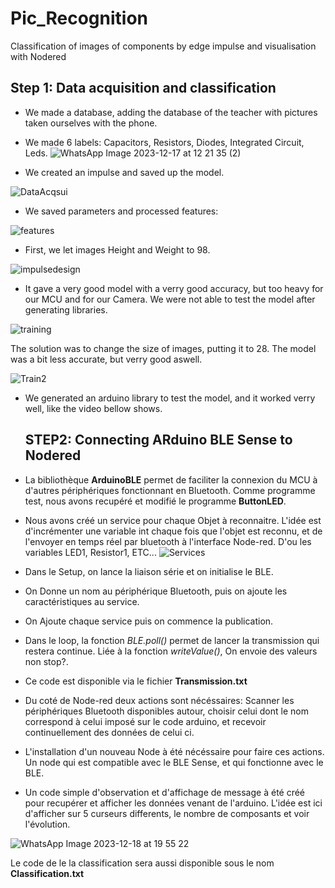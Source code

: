 # Pic_Recognition
Classification of images of components by edge impulse and visualisation with Nodered

## Step 1: Data acquisition and classification

- We made a database, adding the database of the teacher with pictures taken ourselves with the phone.
- We made 6 labels: Capacitors, Resistors, Diodes, Integrated Circuit, Leds.
![WhatsApp Image 2023-12-17 at 12 21 35 (2)](https://github.com/OlivierABCO237/Pic_Recognition/assets/148442075/f6fdec90-154d-4c9a-a41d-01f12d605fc0)

- We created an impulse and saved up the model.
  

![DataAcqsui](https://github.com/OlivierABCO237/Pic_Recognition/assets/148442075/e77329a7-8ea8-4ba7-a484-bd0148fe8ce4)

- We saved parameters and processed features:
  

![features](https://github.com/OlivierABCO237/Pic_Recognition/assets/148442075/91c45914-b4d9-45c5-b009-9ab4e8f6ad46)

- First, we let images Height and Weight to 98.

![impulsedesign](https://github.com/OlivierABCO237/Pic_Recognition/assets/148442075/e561300b-e9c5-4c8b-a82a-f272c161229f)

- It gave a very good model with a verry good accuracy, but too heavy for our MCU and for our Camera. We were not able to test the model after generating libraries.

![training](https://github.com/OlivierABCO237/Pic_Recognition/assets/148442075/44599597-a112-4392-b2ae-cc028d789565)

The solution was to change the size of images, putting it to 28. The model was a bit less accurate, but verry good aswell.

![Train2](https://github.com/OlivierABCO237/Pic_Recognition/assets/148442075/9ede90e1-f8e9-429e-b175-a64db1f0d62b)

- We generated an arduino library to test the model, and it worked verry well, like the video bellow shows.

  ## STEP2: Connecting ARduino BLE Sense to Nodered

- La bibliothèque __ArduinoBLE__ permet de faciliter la connexion du MCU à d'autres périphériques fonctionnant en Bluetooth. 
Comme programme test, nous avons recupéré et modifié le programme **ButtonLED**.
- Nous avons créé un service pour chaque Objet à reconnaitre. L'idée est d'incrémenter une variable int chaque fois que l'objet est reconnu, et de l'envoyer en temps réel par bluetooth à l'interface Node-red. D'ou les variables LED1, Resistor1, ETC...
![Services](https://github.com/OlivierABCO237/Pic_Recognition/assets/148442075/87739fe7-4295-4cf0-864e-7572789c5438)

- Dans le Setup, on lance la liaison série et on initialise le BLE.
- On Donne un nom au périphérique Bluetooth, puis on ajoute les caractéristiques au service.
- On Ajoute chaque service puis on commence la publication.
- Dans le loop, la fonction _BLE.poll()_ permet de lancer la transmission qui restera continue. Liée à la fonction _writeValue()_, On envoie des valeurs non stop?.
- Ce code est disponible via le fichier __Transmission.txt__

- Du coté de Node-red deux actions sont nécéssaires: Scanner les périphériques Bluetooth disponibles autour, choisir celui dont le nom correspond à celui imposé sur le code arduino, et recevoir continuellement des données de celui ci.
- L'installation d'un nouveau Node à été nécéssaire pour faire ces actions. Un node qui est compatible avec le BLE Sense, et qui fonctionne avec le BLE.
- Un code simple d'observation et d'affichage de message à été créé pour recupérer et afficher les données venant de l'arduino. L'idée est ici d'afficher sur 5 curseurs differents, le nombre de composants et voir l'évolution.
  
![WhatsApp Image 2023-12-18 at 19 55 22](https://github.com/OlivierABCO237/Pic_Recognition/assets/148442075/1e67e897-8235-409e-8b82-90de24758a0b)

Le code de le la classification sera aussi disponible sous le nom __Classification.txt__

  






